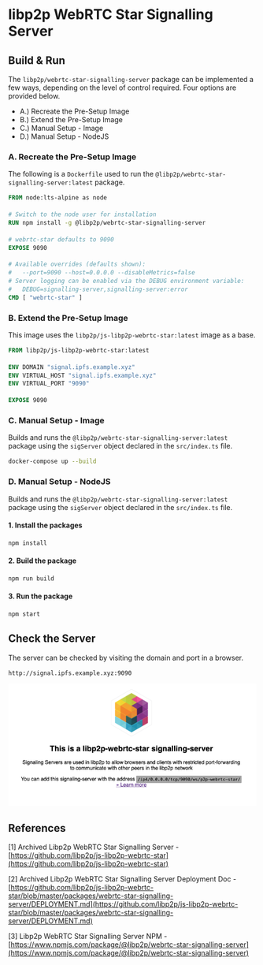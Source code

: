 # libp2p WebRTC Star Signalling Server

## Build & Run

The ```libp2p/webrtc-star-signalling-server``` package can be implemented a few ways, depending on the level of control required.  Four options are provided below.

- A.) Recreate the Pre-Setup Image
- B.) Extend the Pre-Setup Image
- C.) Manual Setup - Image
- D.) Manual Setup - NodeJS

### A. Recreate the Pre-Setup Image

The following is a ```Dockerfile``` used to run the ```@libp2p/webrtc-star-signalling-server:latest``` package.

```Dockerfile
FROM node:lts-alpine as node

# Switch to the node user for installation
RUN npm install -g @libp2p/webrtc-star-signalling-server

# webrtc-star defaults to 9090
EXPOSE 9090

# Available overrides (defaults shown):
#   --port=9090 --host=0.0.0.0 --disableMetrics=false
# Server logging can be enabled via the DEBUG environment variable:
#   DEBUG=signalling-server,signalling-server:error
CMD [ "webrtc-star" ]
```

### B. Extend the Pre-Setup Image

This image uses the ```libp2p/js-libp2p-webrtc-star:latest``` image as a base.

```Dockerfile
FROM libp2p/js-libp2p-webrtc-star:latest

ENV DOMAIN "signal.ipfs.example.xyz"
ENV VIRTUAL_HOST "signal.ipfs.example.xyz"
ENV VIRTUAL_PORT "9090"

EXPOSE 9090
```

### C. Manual Setup - Image

Builds and runs the ```@libp2p/webrtc-star-signalling-server:latest``` package using the ```sigServer``` object declared in the ```src/index.ts``` file.

```sh
docker-compose up --build
```

### D. Manual Setup - NodeJS

Builds and runs the ```@libp2p/webrtc-star-signalling-server:latest``` package using the ```sigServer``` object declared in the ```src/index.ts``` file.

#### 1. Install the packages
```sh
npm install
```

#### 2. Build the package
```sh
npm run build
```

#### 3. Run the package
```sh
npm start
```

## Check the Server

The server can be checked by visiting the domain and port in a browser.

```sh
http://signal.ipfs.example.xyz:9090
```

[![Screenshot of the libp2p WebRTC Star Signalling Server](./success.png)](./success.png)


## References

[1] Archived Libp2p WebRTC Star Signalling Server - [https://github.com/libp2p/js-libp2p-webrtc-star](https://github.com/libp2p/js-libp2p-webrtc-star)

[2] Archived Libp2p WebRTC Star Signalling Server Deployment Doc - [https://github.com/libp2p/js-libp2p-webrtc-star/blob/master/packages/webrtc-star-signalling-server/DEPLOYMENT.md](https://github.com/libp2p/js-libp2p-webrtc-star/blob/master/packages/webrtc-star-signalling-server/DEPLOYMENT.md)

[3] Libp2p WebRTC Star Signalling Server NPM - [https://www.npmjs.com/package/@libp2p/webrtc-star-signalling-server](https://www.npmjs.com/package/@libp2p/webrtc-star-signalling-server)